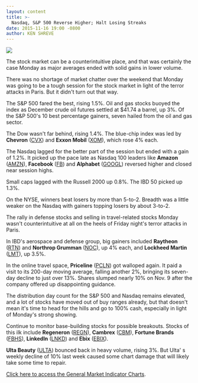 ```yaml
---
layout: content
title: >-
  Nasdaq, S&P 500 Reverse Higher; Halt Losing Streaks
date: 2015-11-16 19:00 -0800
author: KEN SHREVE
---
```






![](https://www.investors.com/wp-content/uploads/ibd-migrated-images/MPv_151117_153004421_68809.png)









  

The stock market can be a counterintuitive place, and that was certainly the case Monday as major averages ended with solid gains in lower volume.

  

There was no shortage of market chatter over the weekend that Monday was going to be a tough session for the stock market in light of the terror attacks in Paris. But it didn't turn out that way.

  

The S&P 500 fared the best, rising 1.5%. Oil and gas stocks buoyed the index as December crude oil futures settled at $41.74 a barrel, up 3%. Of the S&P 500's 10 best percentage gainers, seven hailed from the oil and gas sector.

  

The Dow wasn't far behind, rising 1.4%. The blue-chip index was led by **Chevron** ([CVX](https://research.investors.com/quote.aspx?symbol=CVX)) and **Exxon Mobil** ([XOM](https://research.investors.com/quote.aspx?symbol=XOM)), which rose 4% each.

  

The Nasdaq lagged for the better part of the session but ended with a gain of 1.2%. It picked up the pace late as Nasdaq 100 leaders like **Amazon** ([AMZN](https://research.investors.com/quote.aspx?symbol=AMZN)), **Facebook** ([FB](https://research.investors.com/quote.aspx?symbol=FB)) and **Alphabet** ([GOOGL](https://research.investors.com/quote.aspx?symbol=GOOGL)) reversed higher and closed near session highs.

  

Small caps lagged with the Russell 2000 up 0.8%. The IBD 50 picked up 1.3%.

  

On the NYSE, winners beat losers by more than 5-to-2. Breadth was a little weaker on the Nasdaq with gainers topping losers by about 3-to-2.

  

The rally in defense stocks and selling in travel-related stocks Monday wasn't counterintuitive at all on the heels of Friday night's terror attacks in Paris.

  

In IBD's aerospace and defense group, big gainers included **Raytheon** ([RTN](https://research.investors.com/quote.aspx?symbol=RTN)) and **Northrop Grumman** ([NOC](https://research.investors.com/quote.aspx?symbol=NOC)), up 4% each, and **Lockheed Martin** ([LMT](https://research.investors.com/quote.aspx?symbol=LMT)), up 3.5%.

  

In the online travel space, **Priceline** ([PCLN](https://research.investors.com/quote.aspx?symbol=PCLN)) got walloped again. It paid a visit to its 200-day moving average, falling another 2%, bringing its seven-day decline to just over 13%. Shares slumped nearly 10% on Nov. 9 after the company offered up disappointing guidance.

  

The distribution day count for the S&P 500 and Nasdaq remains elevated, and a lot of stocks have moved out of buy ranges already, but that doesn't mean it's time to head for the hills and go to 100% cash, especially in light of Monday's strong showing.

  

Continue to monitor base-building stocks for possible breakouts. Stocks of this ilk include **Regeneron** ([REGN](https://research.investors.com/quote.aspx?symbol=REGN)), **Cambrex** ([CBM](https://research.investors.com/quote.aspx?symbol=CBM)), **Fortune Brands** ([FBHS](https://research.investors.com/quote.aspx?symbol=FBHS)), **LinkedIn** ([LNKD](https://research.investors.com/quote.aspx?symbol=LNKD)) and **Ebix** ([EBIX](https://research.investors.com/quote.aspx?symbol=EBIX)).

  

**Ulta Beauty** ([ULTA](https://research.investors.com/quote.aspx?symbol=ULTA)) bounced back in heavy volume, rising 3%. But Ulta' s weekly decline of 10% last week caused some chart damage that will likely take some time to repair.

  

[Click here to access the General Market Indicator Charts](https://www.investors.com/pdf/GMI_111715.pdf).




